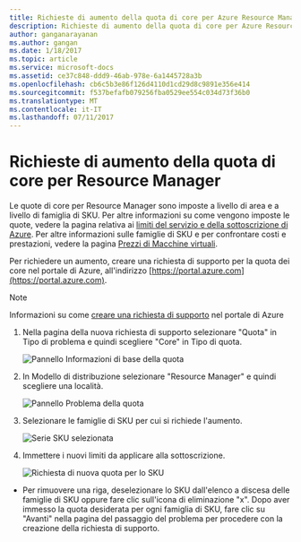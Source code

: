 ```yaml
---
title: Richieste di aumento della quota di core per Azure Resource Manager | Documentazione Microsoft
description: Richieste di aumento della quota di core per Azure Resource Manager
author: ganganarayanan
ms.author: gangan
ms.date: 1/18/2017
ms.topic: article
ms.service: microsoft-docs
ms.assetid: ce37c848-ddd9-46ab-978e-6a1445728a3b
ms.openlocfilehash: cb6c5b3e86f126d4110d1cd29d8c9891e356e414
ms.sourcegitcommit: f537befafb079256fba0529ee554c034d73f36b0
ms.translationtype: MT
ms.contentlocale: it-IT
ms.lasthandoff: 07/11/2017
---
```

# <a name="resource-manager-core-quota-increase-requests"></a>Richieste di aumento della quota di core per Resource Manager

Le quote di core per Resource Manager sono imposte a livello di area e a livello di famiglia di SKU.
Per altre informazioni su come vengono imposte le quote, vedere la pagina relativa ai [limiti del servizio e della sottoscrizione di Azure](http://aka.ms/quotalimits).
Per altre informazioni sulle famiglie di SKU e per confrontare costi e prestazioni, vedere la pagina [Prezzi di Macchine virtuali](http://aka.ms/pricingcompute).

Per richiedere un aumento, creare una richiesta di supporto per la quota dei core nel portale di Azure, all'indirizzo [https://portal.azure.com](https://portal.azure.com).

> [!NOTE]
> Informazioni su come [creare una richiesta di supporto](https://docs.microsoft.com/azure/azure-supportability/how-to-create-azure-support-request) nel portale di Azure

1. Nella pagina della nuova richiesta di supporto selezionare "Quota" in Tipo di problema e quindi scegliere "Core" in Tipo di quota.

    ![Pannello Informazioni di base della quota](./media/resource-manager-core-quotas-request/Basics-blade.png)

2. In Modello di distribuzione selezionare "Resource Manager" e quindi scegliere una località.

    ![Pannello Problema della quota](./media/resource-manager-core-quotas-request/Problem-step.png)

3. Selezionare le famiglie di SKU per cui si richiede l'aumento.

    ![Serie SKU selezionata](./media/resource-manager-core-quotas-request/SKU-selected.png)

4. Immettere i nuovi limiti da applicare alla sottoscrizione.

    ![Richiesta di nuova quota per lo SKU](./media/resource-manager-core-quotas-request/SKU-new-quota.png)

- Per rimuovere una riga, deselezionare lo SKU dall'elenco a discesa delle famiglie di SKU oppure fare clic sull'icona di eliminazione "x".
Dopo aver immesso la quota desiderata per ogni famiglia di SKU, fare clic su "Avanti" nella pagina del passaggio del problema per procedere con la creazione della richiesta di supporto.
